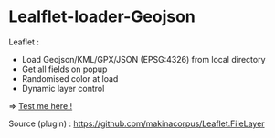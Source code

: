 # Lealflet-loader-Geojson

Leaflet : 
- Load Geojson/KML/GPX/JSON (EPSG:4326) from local directory
- Get all fields on popup
- Randomised color at load
- Dynamic layer control

=> <a target="_blank" href="https://julien1793.github.io/Leaflet-loader-Geojson/"> Test me here ! </a>

Source (plugin) : https://github.com/makinacorpus/Leaflet.FileLayer
